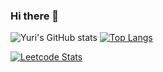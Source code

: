 ### Hi there 👋

![Yuri's GitHub stats](https://github-readme-stats.vercel.app/api?username=lee-code712&show_icons=true&theme=default) [![Top Langs](https://github-readme-stats.vercel.app/api/top-langs/?username=lee-code712&layout=compact)](https://github.com/anuraghazra/github-readme-stats)

[![Leetcode Stats](https://leetcard.jacoblin.cool/yuri08?width=500&height=190)](https://leetcode.com/yuri08)

